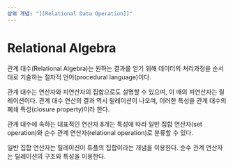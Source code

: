 ```yaml
---
상위 개념: "[[Relational Data Operation]]"
---
```

# Relational Algebra
관계 대수(Relational Algebra)는 원하는 결과를 얻기 위해 데이터의 처리과정을 순서대로 기술하는 절차적 언어(procedural language)이다. 

관계 대수는 연산자와 피연산자의 집합으로도 설명할 수 있으며, 이 때의 피연산자는 릴레이션이다. 관계 대수 연산의 결과 역시 릴레이션이 나오며, 이러한 특성을 관계 대수의 폐쇄 특성(closure property)이라 한다.

관계 대수에 속하는 대표적인 연산자 8개는 특성에 따라 일반 집합 연산자(set operation)와 순수 관계 연산자(relational operation)로 분류할 수 있다.

일반 집합 연산자는 릴레이션이 튜플의 집합이라는 개념을 이용한다. 순수 관계 연산자는 릴레이션의 구조와 특성을 이용한다.